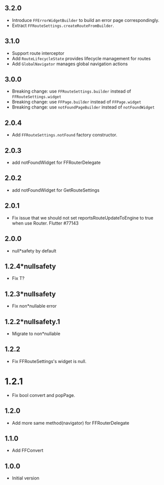 ## 3.2.0

* Introduce `FFErrorWidgetBuilder` to build an error page correspondingly.
* Extract `FFRouteSettings.createRouteFromBuilder`.

## 3.1.0

* Support route interceptor
* Add `RouteLifecycleState` provides lifecycle management for routes
* Add `GlobalNavigator` manages global navigation actions

## 3.0.0

* Breaking change: use `FFRouteSettings.builder` instead of `FFRouteSettings.widget`
* Breaking change: use `FFPage.builder` instead of `FFPage.widget`
* Breaking change: use `notFoundPageBuilder` instead of `notFoundWidget` 

## 2.0.4

* Add `FFRouteSettings.notFound` factory constructor.

## 2.0.3

* add notFoundWidget for FFRouterDelegate

## 2.0.2

* add notFoundWidget for GetRouteSettings

## 2.0.1

* Fix issue that we should not set reportsRouteUpdateToEngine to true when use Router. Flutter #77143
  
## 2.0.0

* null*safety by default
## 1.2.4*nullsafety

* Fix T?

## 1.2.3*nullsafety

* Fix non*nullable error

## 1.2.2*nullsafety.1

* Migrate to non*nullable
## 1.2.2

* Fix FFRouteSettings's widget is null.
  
# 1.2.1

* Fix bool convert and popPage.
## 1.2.0

* Add more same method(navigator) for FFRouterDelegate

## 1.1.0

* Add FFConvert
## 1.0.0

* Initial version
